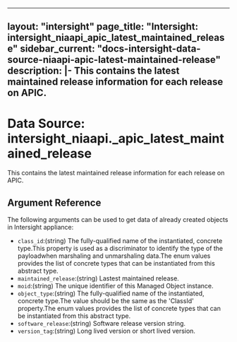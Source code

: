 
---
layout: "intersight"
page_title: "Intersight: intersight_niaapi_apic_latest_maintained_release"
sidebar_current: "docs-intersight-data-source-niaapi-apic-latest-maintained-release"
description: |-
This contains the latest maintained release information for each release on APIC.
---

# Data Source: intersight_niaapi._apic_latest_maintained_release
This contains the latest maintained release information for each release on APIC.
## Argument Reference
The following arguments can be used to get data of already created objects in Intersight appliance:
* `class_id`:(string) The fully-qualified name of the instantiated, concrete type.This property is used as a discriminator to identify the type of the payloadwhen marshaling and unmarshaling data.The enum values provides the list of concrete types that can be instantiated from this abstract type. 
* `maintained_release`:(string) Lastest maintained release. 
* `moid`:(string) The unique identifier of this Managed Object instance. 
* `object_type`:(string) The fully-qualified name of the instantiated, concrete type.The value should be the same as the 'ClassId' property.The enum values provides the list of concrete types that can be instantiated from this abstract type. 
* `software_release`:(string) Software release version string. 
* `version_tag`:(string) Long lived version or short lived version. 
